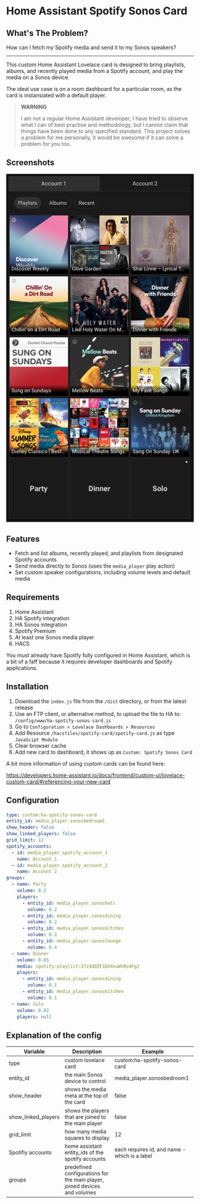 # Home Assistant Spotify Sonos Card

## What's The Problem?

How can I fetch my Spotify media and send it to my Sonos speakers?

---

This custom Home Assistant Lovelace card is designed to bring playlists, albums, and recently played media from a Spotify account, and play the media on a Sonos device. 

The ideal use case is on a room dashboard for a particular room, as the card is instansiated with a default player.


> **WARNING**
>
> I am not a regular Home Assistant developer, I have tried to observe what I can of best practise and methodology, but I cannot claim that things have been done to any specified standard. This project solves a problem for me personally, it would be awesome if it can solve a problem for you too. 

## Screenshots
![demo ha spotify sonos](https://github.com/domoconnell/ha-spotify-sonos-card/blob/master/images/ha-spotify-sonos.png?raw=true)


## Features

- Fetch and list albums, recently played, and playlists from designated Spotify accounts
- Send media directly to Sonos (uses the `media_player` play action)
- Set custom speaker configurations, including volume levels and default media

## Requirements
1. Home Assistant 
2. HA Spotify integration
3. HA Sonos integration
4. Spotify Premium
5. At least one Sonos media player
6. HACS

You must already have Spotify fully configured in Home Assistant, which is a bit of a faff because it requires developer dashboards and Spotify applications. 



## Installation

1. Download the `index.js` file from the `/dist` directory, or from the latest release
2. Use an FTP client, or alternative method, to upload the file to HA to: `/config/www/ha-spotify-sonos-card.js`
3. Go to `Configuration > Lovelace Dashboards > Resources`
4. Add Resource `/hacsfiles/spotify-card/spotify-card.js` as type `JavaScipt Module`
5. Clear browser cache 
6. Add new card to dashboard, it shows up as `Custom: Spotify Sonos Card`

A bit more information of using custom cards can be found here: 

https://developers.home-assistant.io/docs/frontend/custom-ui/lovelace-custom-card/#referencing-your-new-card

##  Configuration

```yaml
type: custom:ha-spotify-sonos-card
entity_id: media_player.sonosbedroom1
show_header: false
show_linked_players: false
grid_limit: 12
spotify_accounts:
  - id: media_player.spotify_account_1
    name: Account 1
  - id: media_player.spotify_account_2
    name: Account 2
groups:
  - name: Party
    volume: 0.2
    players:
      - entity_id: media_player.sonoshall
        volume: 0.2
      - entity_id: media_player.sonosdining
        volume: 0.2
      - entity_id: media_player.sonoskitchen
        volume: 0.2
      - entity_id: media_player.sonoslounge
        volume: 0.4
  - name: Dinner
    volume: 0.05
    media: spotify:playlist:37i9dQZF1DX4xuWVBs4FgJ
    players:
      - entity_id: media_player.sonosdining
        volume: 0.1
      - entity_id: media_player.sonoskitchen
        volume: 0.1
  - name: Solo
    volume: 0.02
    players: null
```

## Explanation of the config
| Variable | Description | Example |
|---------|-------|---|
|type|custom lovelace card | custom:ha-spotify-sonos-card
|entity_id|the main Sonos device to control | media_player.sonosbedroom1| 
|show_header| shows the media meta at the top of the card | false|
|show_linked_players| shows the players that are joined to the main player | false|
|grid_limit | how many media squares to display | 12| 
|Spotifiy accounts| home assistant entity_ids of the spotify accounts | each requires id, and name - which is a label|
|groups| predefined configurations for the main player, joined devices and volumes | | 


